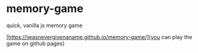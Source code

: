 # memory-game
quick, vanilla js memory game

[https://iwasnevergivenaname.github.io/memory-game/](you can play the game on github pages)
